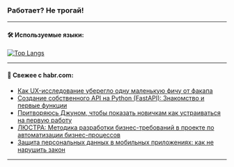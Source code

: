 ### Работает? Не трогай!

---
<!--
#### 🛠️ Technical stack:

![Java](https://img.shields.io/badge/Java-informational?logo=Oracle&style=flat&logoColor=white&color=FF4500)
![Kotlin](https://img.shields.io/badge/Kotlin-informational?logo=Kotlin&style=flat&logoColor=white&color=774D97)
![TS](https://img.shields.io/badge/TypeScript-informational?logo=typeScript&style=flat&logoColor=black&color=017acc)
![Python](https://img.shields.io/badge/Python-informational?logo=Python&style=flat&logoColor=black&color=ffdd54) <br>
![Spring](https://img.shields.io/badge/Spring-informational?logo=Spring&style=flat&logoColor=white&color=6DB33F) 
![SpringBoot](https://img.shields.io/badge/SpringBoot-informational?logo=SpringBoot&style=flat&logoColor=white&color=6DB33F)
![Nest](https://img.shields.io/badge/NestJS-informational?logo=NestJS&style=flat&logoColor=white&color=E0234E) 
![NodeJS](https://img.shields.io/badge/NodeJS-informational?logo=node.js&style=flat&logoColor=white&color=70A760)<br>
![PostgreSQL](https://img.shields.io/badge/PostgreSQL-informational?logo=PostgreSQL&style=flat&logoColor=white&color=DAA520)
![MongoDB](https://img.shields.io/badge/MongoDB-informational?logo=MongoDB&style=flat&logoColor=white&color=870000)
![Apache](https://img.shields.io/badge/Apache-informational?logo=apache&style=flat&logoColor=white&color=f74e28)

___ 
-->

#### 🛠️ Используемые языки:

[![Top Langs](https://github-readme-stats-u2qms2cxw-advtsettinggmailcoms-projects.vercel.app/api/top-langs/?username=zloylis&langs_count=10&hide_title=true&title_color=e6edf3&size_weight=0.5&count_weight=0.5&layout=compact&hide_progress=true&hide_border=true&theme=dracula)](https://github.com/zloylis)

<!---


####  :octocat:&nbsp;&nbsp; Статистика:

![GitHub stats](https://github-readme-stats-u2qms2cxw-advtsettinggmailcoms-projects.vercel.app/api?username=zloylis&show_icons=true&hide_border=true&theme=dracula&title_color=e6edf3&include_all_commits=true&count_private=true&hide_rank=false&hide_title=true&rank_icon=github)
-->
---

#### 💬 Свежее с habr.com:

<!-- BLOG-POST-LIST:START -->
- [Как UX-исследование уберегло одну маленькую фичу от факапа](https://habr.com/ru/companies/yandex_praktikum/articles/826172/?utm_source=habrahabr&utm_medium=rss&utm_campaign=826172)
- [Создание собственного API на Python &lpar;FastAPI&rpar;: Знакомство и первые функции](https://habr.com/ru/articles/826196/?utm_source=habrahabr&utm_medium=rss&utm_campaign=826196)
- [Притворяюсь Джуном, чтобы показать новичкам как устраиваться на первую работу](https://habr.com/ru/articles/826166/?utm_source=habrahabr&utm_medium=rss&utm_campaign=826166)
- [ЛЮСТРА: Методика разработки бизнес-требований в проекте по автоматизации бизнес-процессов](https://habr.com/ru/articles/826150/?utm_source=habrahabr&utm_medium=rss&utm_campaign=826150)
- [Защита персональных данных в мобильных приложениях: как не нарушить закон](https://habr.com/ru/companies/swordfish_security/articles/826132/?utm_source=habrahabr&utm_medium=rss&utm_campaign=826132)
<!-- BLOG-POST-LIST:END -->

---

